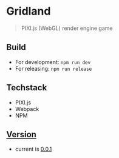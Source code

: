 # Gridland
> PIXI.js (WebGL) render engine game

## Build

- For development: `npm run dev`
- For releasing: `npm run release`

## Techstack

- PIXI.js
- Webpack
- NPM

## [Version](doc/version.md)

- current is [0.0.1](doc/version.md#001)
